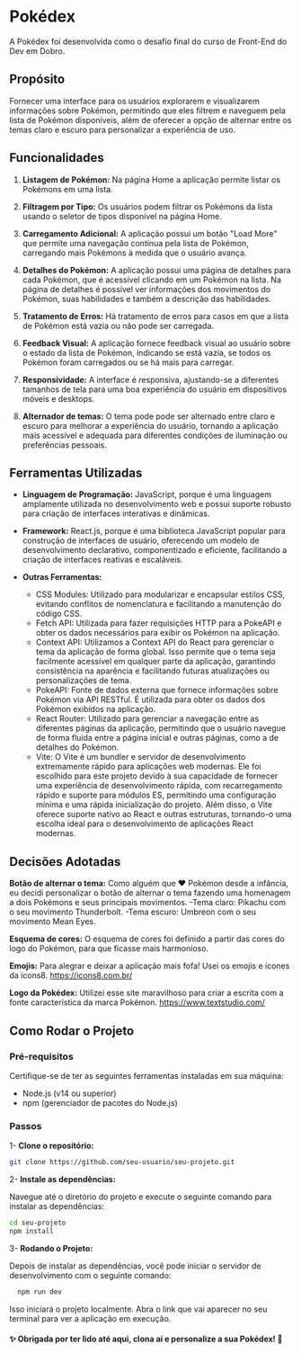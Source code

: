 # Pokédex

A Pokédex foi desenvolvida como o desafio final do curso de Front-End do Dev em Dobro.

## Propósito

Fornecer uma interface para os usuários explorarem e visualizarem informações sobre Pokémon, permitindo que eles filtrem e naveguem pela lista de Pokémon disponíveis, além de oferecer a opção de alternar entre os temas claro e escuro para personalizar a experiência de uso. 

## Funcionalidades

1. **Listagem de Pokémon:** Na página Home a aplicação permite listar os Pokémons em uma lista. 

2. **Filtragem por Tipo:** Os usuários podem filtrar os Pokémons da lista usando o seletor de tipos disponível na página Home.

3. **Carregamento Adicional:** A aplicação possui um botão "Load More" que permite uma navegação contínua pela lista de Pokémon, carregando mais Pokémons à medida que o usuário avança.

4. **Detalhes do Pokémon:** A aplicação possui uma página de detalhes para cada Pokémon, que é acessível clicando em um Pokémon na lista. Na página de detalhes é possível ver informações dos movimentos do Pokémon, suas habilidades e também a descrição das habilidades.

5. **Tratamento de Erros:** Há tratamento de erros para casos em que a lista de Pokémon está vazia ou não pode ser carregada.

6. **Feedback Visual:** A aplicação fornece feedback visual ao usuário sobre o estado da lista de Pokémon, indicando se está vazia, se todos os Pokémon foram carregados ou se há mais para carregar.

7. **Responsividade:** A interface é responsiva, ajustando-se a diferentes tamanhos de tela para uma boa experiência do usuário em dispositivos móveis e desktops.
   
8. **Alternador de temas:**  O tema pode pode ser alternado entre claro e escuro para melhorar a experiência do usuário, tornando a aplicação mais acessível e adequada para diferentes condições de iluminação ou preferências pessoais.

## Ferramentas Utilizadas

- **Linguagem de Programação:** JavaScript, porque é uma linguagem amplamente utilizada no desenvolvimento web e possui suporte robusto para criação de interfaces interativas e dinâmicas.

- **Framework:** React.js, porque é uma biblioteca JavaScript popular para construção de interfaces de usuário, oferecendo um modelo de desenvolvimento declarativo, componentizado e eficiente, facilitando a criação de interfaces reativas e escaláveis.

- **Outras Ferramentas:** 
    - CSS Modules: Utilizado para modularizar e encapsular estilos CSS, evitando conflitos de nomenclatura e facilitando a manutenção do código CSS.
    - Fetch API: Utilizada para fazer requisições HTTP para a PokeAPI e obter os dados necessários para exibir os Pokémon na aplicação.
    - Context API: Utilizamos a Context API do React para gerenciar o tema da aplicação de forma global. Isso permite que o tema seja facilmente acessível em qualquer parte da aplicação, garantindo consistência na aparência e facilitando futuras atualizações ou personalizações de tema.
    - PokeAPI: Fonte de dados externa que fornece informações sobre Pokémon via API RESTful. É utilizada para obter os dados dos Pokémon exibidos na aplicação.
    - React Router: Utilizado para gerenciar a navegação entre as diferentes páginas da aplicação, permitindo que o usuário navegue de forma fluida entre a página inicial e outras páginas, como a de detalhes do Pokémon.
    - Vite: O Vite é um bundler e servidor de desenvolvimento extremamente rápido para aplicações web modernas. Ele foi escolhido para este projeto devido à sua capacidade de fornecer uma experiência de desenvolvimento rápida, com recarregamento rápido e suporte para módulos ES, permitindo uma configuração mínima e uma rápida inicialização do projeto. Além disso, o Vite oferece suporte nativo ao React e outras estruturas, tornando-o uma escolha ideal para o desenvolvimento de aplicações React modernas.

## Decisões Adotadas

**Botão de alternar o tema:** Como alguém que ❤ Pokémon desde a infância, eu decidi personalizar o botão de alternar o tema fazendo uma homenagem a dois Pokémons e seus principais movimentos.
-Tema claro: Pikachu com o seu movimento Thunderbolt.
-Tema escuro: Umbreon com o seu movimento Mean Eyes.

**Esquema de cores:**  O esquema de cores foi definido a partir das cores do logo do Pokémon, para que ficasse mais harmonioso. 

**Emojis:** Para alegrar e deixar a aplicação mais fofa! Usei os emojis e ícones da icons8. https://icons8.com.br/ 

**Logo da Pokédex:** Utilizei esse site maravilhoso para criar a escrita com a fonte característica da marca Pokémon. https://www.textstudio.com/

## Como Rodar o Projeto

### Pré-requisitos

Certifique-se de ter as seguintes ferramentas instaladas em sua máquina:

- Node.js (v14 ou superior)
- npm (gerenciador de pacotes do Node.js)

### Passos

1- **Clone o repositório:**

   ```bash
   git clone https://github.com/seu-usuario/seu-projeto.git
  ```

 2- **Instale as dependências:**

Navegue até o diretório do projeto e execute o seguinte comando para instalar as dependências:
   ```bash
   cd seu-projeto
   npm install
  ```
3- **Rodando o Projeto:**

Depois de instalar as dependências, você pode iniciar o servidor de desenvolvimento com o seguinte comando:
 ```bash
   npm run dev
  ```
Isso iniciará o projeto localmente. Abra o link que vai aparecer no seu terminal para ver a aplicação em execução.

#### ✨ Obrigada por ter lido até aqui, clona aí e personalize a sua Pokédex! 💖



